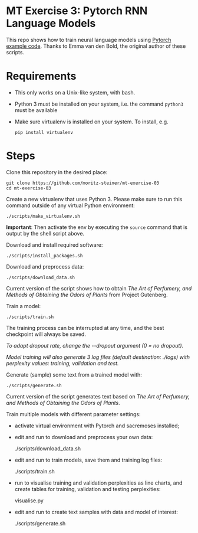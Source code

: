 # MT Exercise 3: Pytorch RNN Language Models

This repo shows how to train neural language models using [Pytorch example code](https://github.com/pytorch/examples/tree/master/word_language_model). Thanks to Emma van den Bold, the original author of these scripts. 

# Requirements

- This only works on a Unix-like system, with bash.
- Python 3 must be installed on your system, i.e. the command `python3` must be available
- Make sure virtualenv is installed on your system. To install, e.g.

    `pip install virtualenv`

# Steps

Clone this repository in the desired place:

    git clone https://github.com/moritz-steiner/mt-exercise-03
    cd mt-exercise-03

Create a new virtualenv that uses Python 3. Please make sure to run this command outside of any virtual Python environment:

    ./scripts/make_virtualenv.sh

**Important**: Then activate the env by executing the `source` command that is output by the shell script above.

Download and install required software:

    ./scripts/install_packages.sh

Download and preprocess data:

    ./scripts/download_data.sh

Current version of the script shows how to obtain *The Art of Perfumery, and Methods of Obtaining the Odors of Plants* from Project Gutenberg.

Train a model:

    ./scripts/train.sh

The training process can be interrupted at any time, and the best checkpoint will always be saved.

*To adapt dropout rate, change the --dropout argument (0 = no dropout).*

*Model training will also generate 3 log files (default destination: ./logs) with perplexity values: training, validation and test.*

Generate (sample) some text from a trained model with:

    ./scripts/generate.sh

Current version of the script generates text based on *The Art of Perfumery, and Methods of Obtaining the Odors of Plants*.

Train multiple models with different parameter settings:

 - activate virtual environment with Pytorch and sacremoses installed;

 - edit and run to download and preprocess your own data:
    
    ./scripts/download_data.sh

  - edit and run to train models, save them and training log files:

    ./scripts/train.sh

  - run to visualise training and validation perplexities as line charts, and create tables for training, validation and testing perplexities:

    visualise.py

  - edit and run to create text samples with data and model of interest:

    ./scripts/generate.sh 
